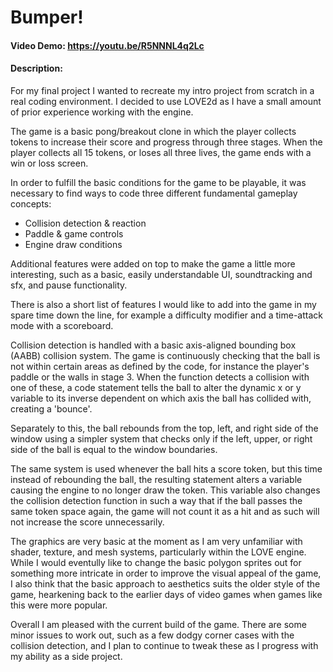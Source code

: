 # Bumper!
#### Video Demo:  https://youtu.be/R5NNNL4q2Lc
#### Description:
For my final project I wanted to recreate my intro project from scratch in a real coding environment. I decided to use LOVE2d as I have a small amount of prior experience working with the engine.

The game is a basic pong/breakout clone in which the player collects tokens to increase their score and progress through three stages. When the player collects all 15 tokens, or loses all three lives, the game ends with a win or loss screen.

In order to fulfill the basic conditions for the game to be playable, it was necessary to find ways to code three different fundamental gameplay concepts:
- Collision detection & reaction
- Paddle & game controls
- Engine draw conditions

Additional features were added on top to make the game a little more interesting, such as a basic, easily understandable UI, soundtracking and sfx, and pause functionality.

There is also a short list of features I would like to add into the game in my spare time down the line, for example a difficulty modifier and a time-attack mode with a scoreboard.

Collision detection is handled with a basic axis-aligned bounding box (AABB) collision system. The game is continuously checking that the ball is not within certain areas as defined by the code, for instance the player's paddle or the walls in stage 3. When the function detects a collision with one of these, a code statement tells the ball to alter the dynamic x or y variable to its inverse dependent on which axis the ball has collided with, creating a 'bounce'.

Separately to this, the ball rebounds from the top, left, and right side of the window using a simpler system that checks only if the left, upper, or right side of the ball is equal to the window boundaries.

The same system is used whenever the ball hits a score token, but this time instead of rebounding the ball, the resulting statement alters a variable causing the engine to no longer draw the token. This variable also changes the collision detection function in such a way that if the ball passes the same token space again, the game will not count it as a hit and as such will not increase the score unnecessarily.

The graphics are very basic at the moment as I am very unfamiliar with shader, texture, and mesh systems, particularly within the LOVE engine. While I would eventully like to change the basic polygon sprites out for something more intricate in order to improve the visual appeal of the game, I also think that the basic approach to aesthetics suits the older style of the game, hearkening back to the earlier days of video games when games like this were more popular.

Overall I am pleased with the current build of the game. There are some minor issues to work out, such as a few dodgy corner cases with the collision detection, and I plan to continue to tweak these as I progress with my ability as a side project.